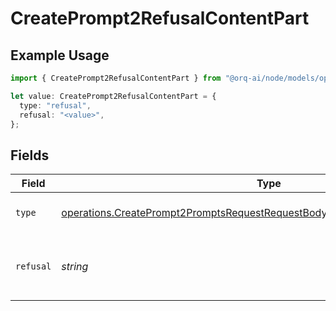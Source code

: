 # CreatePrompt2RefusalContentPart

## Example Usage

```typescript
import { CreatePrompt2RefusalContentPart } from "@orq-ai/node/models/operations";

let value: CreatePrompt2RefusalContentPart = {
  type: "refusal",
  refusal: "<value>",
};
```

## Fields

| Field                                                                                                                                                                      | Type                                                                                                                                                                       | Required                                                                                                                                                                   | Description                                                                                                                                                                |
| -------------------------------------------------------------------------------------------------------------------------------------------------------------------------- | -------------------------------------------------------------------------------------------------------------------------------------------------------------------------- | -------------------------------------------------------------------------------------------------------------------------------------------------------------------------- | -------------------------------------------------------------------------------------------------------------------------------------------------------------------------- |
| `type`                                                                                                                                                                     | [operations.CreatePrompt2PromptsRequestRequestBodyPromptMessages3ContentType](../../models/operations/createprompt2promptsrequestrequestbodypromptmessages3contenttype.md) | :heavy_check_mark:                                                                                                                                                         | The type of the content part.                                                                                                                                              |
| `refusal`                                                                                                                                                                  | *string*                                                                                                                                                                   | :heavy_check_mark:                                                                                                                                                         | The refusal message generated by the model.                                                                                                                                |